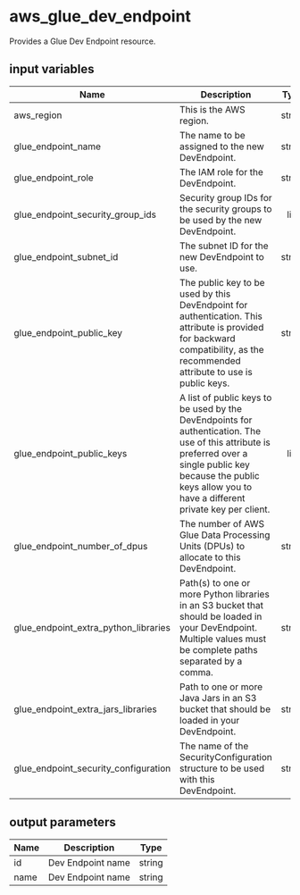 # aws_glue_dev_endpoint

Provides a Glue Dev Endpoint resource.

## input variables

| Name | Description | Type | Default | Required |
|------|-------------|:----:|:-----:|:-----:|
|aws_region|This is the AWS region.|string|us-east-1|Yes|
|glue_endpoint_name|The name to be assigned to the new DevEndpoint.|string|terraform-endpoint|Yes|
|glue_endpoint_role|The IAM role for the DevEndpoint.|string|ServiceRoleForGlue|Yes|
|glue_endpoint_security_group_ids|Security group IDs for the security groups to be used by the new DevEndpoint.|list|[]|No|
|glue_endpoint_subnet_id|The subnet ID for the new DevEndpoint to use.|string||No|
|glue_endpoint_public_key|The public key to be used by this DevEndpoint for authentication. This attribute is provided for backward compatibility, as the recommended attribute to use is public keys.|string||No|
|glue_endpoint_public_keys|A list of public keys to be used by the DevEndpoints for authentication. The use of this attribute is preferred over a single public key because the public keys allow you to have a different private key per client.|list|[]|No|
|glue_endpoint_number_of_dpus|The number of AWS Glue Data Processing Units (DPUs) to allocate to this DevEndpoint.|string||No|
|glue_endpoint_extra_python_libraries|Path(s) to one or more Python libraries in an S3 bucket that should be loaded in your DevEndpoint. Multiple values must be complete paths separated by a comma.|string||No|
|glue_endpoint_extra_jars_libraries|Path to one or more Java Jars in an S3 bucket that should be loaded in your DevEndpoint.|string||No|
|glue_endpoint_security_configuration|The name of the SecurityConfiguration structure to be used with this DevEndpoint.|string||No|

## output parameters

| Name | Description | Type |
|------|-------------|:----:|
|id|Dev Endpoint name|string|
|name|Dev Endpoint name|string|

